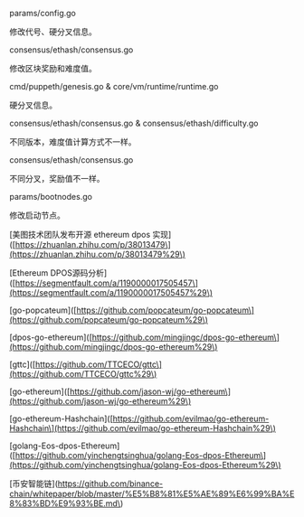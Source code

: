 params/config.go

修改代号、硬分叉信息。

consensus/ethash/consensus.go

修改区块奖励和难度值。

cmd/puppeth/genesis.go & core/vm/runtime/runtime.go

硬分叉信息。

consensus/ethash/consensus.go & consensus/ethash/difficulty.go

不同版本，难度值计算方式不一样。

consensus/ethash/consensus.go

不同分叉，奖励值不一样。

params/bootnodes.go

修改启动节点。

\[美图技术团队发布开源 ethereum dpos 实现\]\([https://zhuanlan.zhihu.com/p/38013479\](https://zhuanlan.zhihu.com/p/38013479%29\)

\[Ethereum DPOS源码分析\]\([https://segmentfault.com/a/1190000017505457\](https://segmentfault.com/a/1190000017505457%29\)

\[go-popcateum\]\([https://github.com/popcateum/go-popcateum\](https://github.com/popcateum/go-popcateum%29\)

\[dpos-go-ethereum\]\([https://github.com/mingjingc/dpos-go-ethereum\](https://github.com/mingjingc/dpos-go-ethereum%29\)

\[gttc\]\([https://github.com/TTCECO/gttc\](https://github.com/TTCECO/gttc%29\)

\[go-ethereum\]\([https://github.com/jason-wj/go-ethereum\](https://github.com/jason-wj/go-ethereum%29\)

\[go-ethereum-Hashchain\]\([https://github.com/evilmao/go-ethereum-Hashchain\](https://github.com/evilmao/go-ethereum-Hashchain%29\)

\[golang-Eos-dpos-Ethereum\]\([https://github.com/yinchengtsinghua/golang-Eos-dpos-Ethereum\](https://github.com/yinchengtsinghua/golang-Eos-dpos-Ethereum%29\)

\[币安智能链\]\(https://github.com/binance-chain/whitepaper/blob/master/%E5%B8%81%E5%AE%89%E6%99%BA%E8%83%BD%E9%93%BE.md\)



